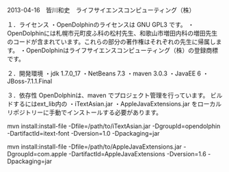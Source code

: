 2013-04-16　皆川和史　ライフサイエンスコンピューティング（株）

１．ライセンス
・OpenDolphinのライセンスは GNU GPL3 です。
・OpenDolphinには札幌市元町皮ふ科の松村先生、和歌山市増田内科の増田先生のコードが含まれています。これらの部分の著作権はそれぞれの先生に帰属します。
・OpenDolphinはライフサイエンスコンピューティング（株）の登録商標です。

２．開発環境
・jdk 1.7.0_17
・NetBeans 7.3
・maven 3.0.3
・JavaEE 6
・JBoss-7.1.1.Final

３．依存性
OpenDolphinは、maven でプロジェクト管理を行っています。
ビルドするにはext_lib内の
・iTextAsian.jar
・AppleJavaExtensions.jar
をローカルリポジトリーに手動でインストールする必要があります。

mvn install:install-file -Dfile=/path/to/iTextAsian.jar -DgroupId=opendolphin -DartifactId=itext-font -Dversion=1.0 -Dpackaging=jar

mvn install:install-file -Dfile=/path/to/AppleJavaExtensions.jar
-DgroupId=com.apple -DartifactId=AppleJavaExtensions -Dversion=1.6
-Dpackaging=jar
